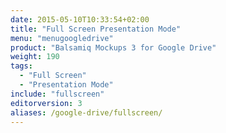 ```yaml
---
date: 2015-05-10T10:33:54+02:00
title: "Full Screen Presentation Mode"
menu: "menugoogledrive"
product: "Balsamiq Mockups 3 for Google Drive"
weight: 190
tags:
  - "Full Screen"
  - "Presentation Mode"
include: "fullscreen"
editorversion: 3
aliases: /google-drive/fullscreen/
---
```

